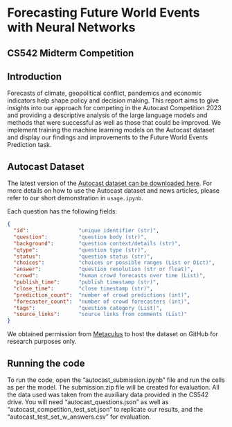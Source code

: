 
# Forecasting Future World Events with Neural Networks

## CS542 Midterm Competition

## Introduction

Forecasts of climate, geopolitical conflict, pandemics and economic indicators help shape policy
and decision making. This report aims to give insights into our approach for competing in the
Autocast Competition 2023 and providing a descriptive analysis of the large language models and
methods that were successful as well as those that could be improved. We implement training the
machine learning models on the Autocast dataset and display our findings and improvements to
the Future World Events Prediction task.

## Autocast Dataset

The latest version of the [Autocast dataset can be downloaded here](https://people.eecs.berkeley.edu/~hendrycks/autocast.tar.gz). For more details on how to use the Autocast dataset and news articles, please refer to our short demonstration in `usage.ipynb`.

Each question has the following fields:
  ```json
  {
    "id":                "unique identifier (str)",
    "question":          "question body (str)",
    "background":        "question context/details (str)",
    "qtype":             "question type (str)",
    "status":            "question status (str)",
    "choices":           "choices or possible ranges (List or Dict)",
    "answer":            "question resolution (str or float)",
    "crowd":             "human crowd forecasts over time (List)",
    "publish_time":      "publish timestamp (str)",
    "close_time":        "close timestamp (str)",
    "prediction_count":  "number of crowd predictions (int)",
    "forecaster_count":  "number of crowd forecasters (int)",
    "tags":              "question category (List)",
    "source_links":      "source links from comments (List)"
  }
```

We obtained permission from [Metaculus](https://www.metaculus.com/) to host the dataset on GitHub for research purposes only.

## Running the code

To run the code, open the “autocast_submission.ipynb” file and run the cells as per the model.
The submission.zip file will be created for evaluation. All the data used was taken from the
auxiliary data provided in the CS542 drive. You will need “autocast_questions.json” as well as
“autocast_competition_test_set.json” to replicate our results, and the
“autocast_test_set_w_answers.csv” for evaluation.

